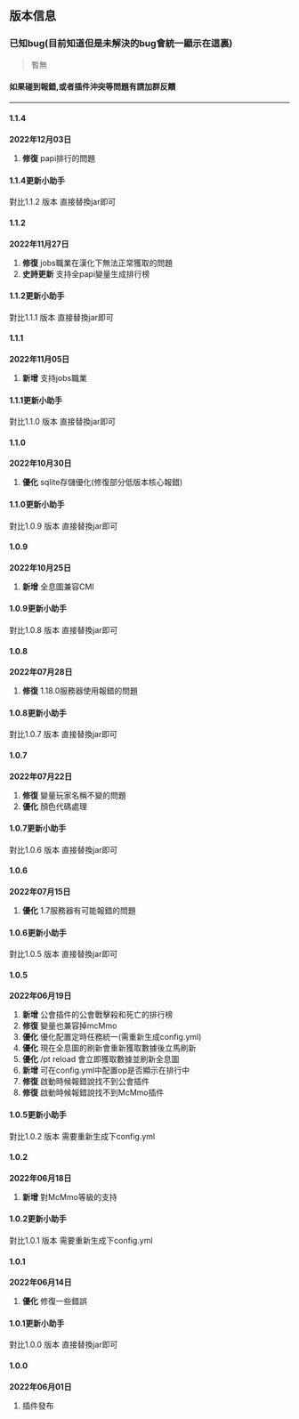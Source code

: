 ## 版本信息

### 已知bug(目前知道但是未解決的bug會統一顯示在這裏)

> 暫無

#### 如果碰到報錯,或者插件沖突等問題有請加群反饋

------------
#### 1.1.4
**2022年12月03日**
1. **修復** papi排行的問題

#### 1.1.4更新小助手
對比1.1.2 版本 直接替換jar即可

#### 1.1.2
**2022年11月27日**
1. **修復** jobs職業在漢化下無法正常獲取的問題
2. **史詩更新** 支持全papi變量生成排行榜

#### 1.1.2更新小助手
對比1.1.1 版本 直接替換jar即可

#### 1.1.1
**2022年11月05日**
1. **新增** 支持jobs職業

#### 1.1.1更新小助手
對比1.1.0 版本 直接替換jar即可

#### 1.1.0
**2022年10月30日**
1. **優化** sqlite存儲優化(修復部分低版本核心報錯)

#### 1.1.0更新小助手
對比1.0.9 版本 直接替換jar即可

#### 1.0.9
**2022年10月25日**
1. **新增** 全息圖兼容CMI

#### 1.0.9更新小助手
對比1.0.8 版本 直接替換jar即可

#### 1.0.8
**2022年07月28日**
1. **修復** 1.18.0服務器使用報錯的問題

#### 1.0.8更新小助手
對比1.0.7 版本 直接替換jar即可

#### 1.0.7
**2022年07月22日**
1. **修復** 變量玩家名稱不變的問題
2. **優化** 顏色代碼處理

#### 1.0.7更新小助手
對比1.0.6 版本 直接替換jar即可

#### 1.0.6
**2022年07月15日**
1. **優化** 1.7服務器有可能報錯的問題

#### 1.0.6更新小助手
對比1.0.5 版本 直接替換jar即可

#### 1.0.5
**2022年06月19日**
1. **新增** 公會插件的公會戰擊殺和死亡的排行榜
2. **修復** 變量也兼容掉mcMmo
3. **優化** 優化配置定時任務統一(需重新生成config.yml)
4. **優化** 現在全息圖的刷新會重新獲取數據後立馬刷新
5. **優化** /pt reload 會立即獲取數據並刷新全息圖
6. **新增** 可在config.yml中配置op是否顯示在排行中
7. **修復** 啟動時候報錯說找不到公會插件
8. **修復** 啟動時候報錯說找不到McMmo插件

#### 1.0.5更新小助手
對比1.0.2 版本 需要重新生成下config.yml

#### 1.0.2
**2022年06月18日**
1. **新增** 對McMmo等級的支持

#### 1.0.2更新小助手
對比1.0.1 版本 需要重新生成下config.yml

#### 1.0.1
**2022年06月14日**
1. **優化** 修復一些錯誤

#### 1.0.1更新小助手
對比1.0.0 版本 直接替換jar即可

#### 1.0.0
**2022年06月01日**
1. 插件發布